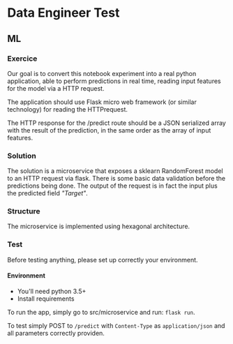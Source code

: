 # Data Engineer Test

## ML
### Exercice
Our goal is to convert this notebook experiment into a real python application, able to perform predictions in real time, reading input features for the model via a HTTP request.

The application should use Flask micro web framework (or similar technology) for reading the HTTPrequest.

The HTTP response for the /predict route should be a JSON serialized array with the result of the prediction, in the same order as the array of input features.

### Solution
The solution is a microservice that exposes a sklearn RandomForest model to an HTTP request via flask.
There is some basic data validation before the predictions being done. The output of the request is in fact the input plus the predicted field *"Target"*.
### Structure
The microservice is implemented using hexagonal architecture.


### Test
Before testing anything, please set up correctly your environment.
#### Environment
- You'll need python 3.5+
- Install requirements

To run the app, simply go to src/microservice and run: `flask run`.

To test simply POST to `/predict` with `Content-Type` as `application/json` and all parameters correctly providen.

